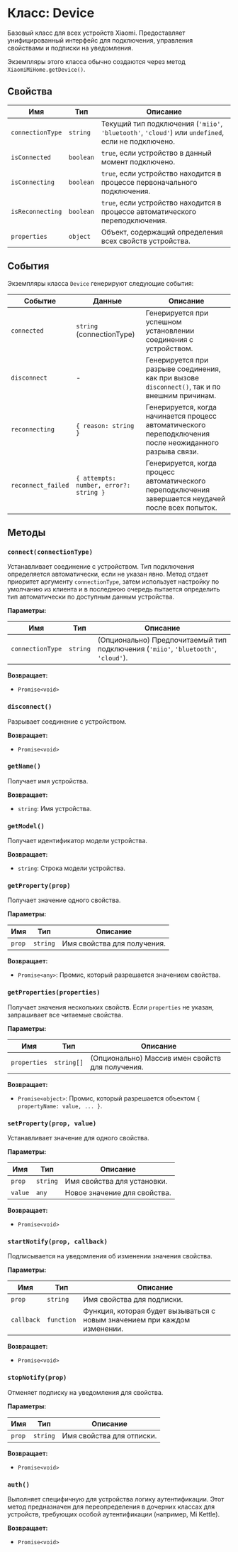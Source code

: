 # Класс: Device

Базовый класс для всех устройств Xiaomi. Предоставляет унифицированный интерфейс для подключения, управления свойствами и подписки на уведомления.

Экземпляры этого класса обычно создаются через метод `XiaomiMiHome.getDevice()`.

## Свойства

| Имя | Тип | Описание |
|---|---|---|
| `connectionType` | `string` | Текущий тип подключения (`'miio'`, `'bluetooth'`, `'cloud'`) или `undefined`, если не подключено. |
| `isConnected` | `boolean` | `true`, если устройство в данный момент подключено. |
| `isConnecting` | `boolean` | `true`, если устройство находится в процессе первоначального подключения. |
| `isReconnecting` | `boolean` | `true`, если устройство находится в процессе автоматического переподключения. |
| `properties` | `object` | Объект, содержащий определения всех свойств устройства. |

## События

Экземпляры класса `Device` генерируют следующие события:

| Событие | Данные | Описание |
|---|---|---|
| `connected` | `string` (connectionType) | Генерируется при успешном установлении соединения с устройством. |
| `disconnect` | - | Генерируется при разрыве соединения, как при вызове `disconnect()`, так и по внешним причинам. |
| `reconnecting` | `{ reason: string }` | Генерируется, когда начинается процесс автоматического переподключения после неожиданного разрыва связи. |
| `reconnect_failed` | `{ attempts: number, error?: string }` | Генерируется, когда процесс автоматического переподключения завершается неудачей после всех попыток. |

## Методы

### `connect(connectionType)`

Устанавливает соединение с устройством. Тип подключения определяется автоматически, если не указан явно. Метод отдает приоритет аргументу `connectionType`, затем использует настройку по умолчанию из клиента и в последнюю очередь пытается определить тип автоматически по доступным данным устройства.

**Параметры:**

| Имя | Тип | Описание |
|---|---|---|
| `connectionType` | `string` | (Опционально) Предпочитаемый тип подключения (`'miio'`, `'bluetooth'`, `'cloud'`). |

**Возвращает:**

- `Promise<void>`

### `disconnect()`

Разрывает соединение с устройством.

**Возвращает:**

- `Promise<void>`

### `getName()`

Получает имя устройства.

**Возвращает:**

- `string`: Имя устройства.

### `getModel()`

Получает идентификатор модели устройства.

**Возвращает:**

- `string`: Строка модели устройства.

### `getProperty(prop)`

Получает значение одного свойства.

**Параметры:**

| Имя | Тип | Описание |
|---|---|---|
| `prop` | `string` | Имя свойства для получения. |

**Возвращает:**

- `Promise<any>`: Промис, который разрешается значением свойства.

### `getProperties(properties)`

Получает значения нескольких свойств. Если `properties` не указан, запрашивает все читаемые свойства.

**Параметры:**

| Имя | Тип | Описание |
|---|---|---|
| `properties` | `string[]` | (Опционально) Массив имен свойств для получения. |

**Возвращает:**

- `Promise<object>`: Промис, который разрешается объектом `{ propertyName: value, ... }`.

### `setProperty(prop, value)`

Устанавливает значение для одного свойства.

**Параметры:**

| Имя | Тип | Описание |
|---|---|---|
| `prop` | `string` | Имя свойства для установки. |
| `value` | `any` | Новое значение для свойства. |

**Возвращает:**

- `Promise<void>`

### `startNotify(prop, callback)`

Подписывается на уведомления об изменении значения свойства.

**Параметры:**

| Имя | Тип | Описание |
|---|---|---|
| `prop` | `string` | Имя свойства для подписки. |
| `callback` | `function` | Функция, которая будет вызываться с новым значением при каждом изменении. |

**Возвращает:**

- `Promise<void>`

### `stopNotify(prop)`

Отменяет подписку на уведомления для свойства.

**Параметры:**

| Имя | Тип | Описание |
|---|---|---|
| `prop` | `string` | Имя свойства для отписки. |

**Возвращает:**

- `Promise<void>`

### `auth()`

Выполняет специфичную для устройства логику аутентификации. Этот метод предназначен для переопределения в дочерних классах для устройств, требующих особой аутентификации (например, Mi Kettle).

**Возвращает:**

- `Promise<void>`
